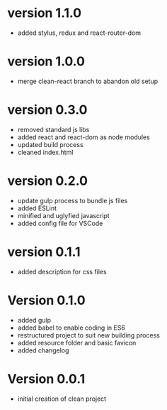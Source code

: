 # version 1.1.0
- added stylus, redux and react-router-dom

# version 1.0.0
- merge clean-react branch to abandon old setup

# version 0.3.0
- removed standard js libs
- added react and react-dom as node modules
- updated build process
- cleaned index.html

# version 0.2.0
- update gulp process to bundle js files
- added ESLint
- minified and uglyfied javascript
- added config file for VSCode

# version 0.1.1
- added description for css files

# Version 0.1.0
- added gulp
- added babel to enable coding in ES6
- restructured project to suit new building process
- added resource folder and basic favicon
- added changelog

# Version 0.0.1
- initial creation of clean project